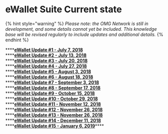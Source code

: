 # eWallet Suite Current state

{% hint style="warning" %}
_Please note: the OMG Network is still in development, and some details cannot yet be included. This knowledge base will be revised regularly to include updates and additional details._
{% endhint %}

\*\*\*\*[**eWallet Update \#1 - July 7, 2018**  
](https://kb.buildomg.org/contents/deep-dive/ewallet-suite/current-state/ewallet-update-1)\*\*\*\*[**eWallet Update \#2 - July 13, 2018**  
](https://kb.buildomg.org/contents/deep-dive/ewallet-suite/current-state/ewallet-update-2)\*\*\*\*[**eWallet Update \#3 - July 20, 2018**](https://kb.buildomg.org/contents/deep-dive/ewallet-suite/current-state/ewallet-update-3)  
****[**eWallet Update \#4 - July 27, 2018**  
](https://kb.buildomg.org/contents/deep-dive/ewallet-suite/current-state/ewallet-update-4)\*\*\*\*[**eWallet Update \#5 - August 3, 2018**  
](https://kb.buildomg.org/contents/deep-dive/ewallet-suite/current-state/ewallet-update-5)\*\*\*\*[**eWallet Update \#6 - August 18, 2018**  
](https://kb.buildomg.org/contents/deep-dive/ewallet-suite/current-state/ewallet-update-6)\*\*\*\*[**eWallet Update \#7 - September 3, 2018**  
](https://kb.buildomg.org/contents/deep-dive/ewallet-suite/current-state/ewallet-update-7)\*\*\*\*[**eWallet Update \#8 - September 17, 2018**  
](https://kb.buildomg.org/contents/deep-dive/ewallet-suite/current-state/ewallet-update-8)\*\*\*\*[**eWallet Update \#9 - October 15, 2018**  
](https://kb.buildomg.org/contents/deep-dive/ewallet-suite/current-state/ewallet-update-9)\*\*\*\*[**eWallet Update \#10 - October 29, 2018**  
](https://kb.buildomg.org/contents/deep-dive/ewallet-suite/current-state/ewallet-update-10)\*\*\*\*[**eWallet Update \#11 - November 12, 2018**  
](https://kb.buildomg.org/contents/deep-dive/ewallet-suite/current-state/ewallet-update-11)\*\*\*\*[**eWallet Update \#12 - November 26, 2018**  
](https://kb.buildomg.org/contents/deep-dive/ewallet-suite/current-state/ewallet-update-12)\*\*\*\*[**eWallet Update \#13 - November 26, 2018**  
](https://kb.buildomg.org/contents/deep-dive/ewallet-suite/current-state/ewallet-update-13)\*\*\*\*[**eWallet Update \#14 - December 11, 2018** ](https://kb.buildomg.org/contents/deep-dive/ewallet-suite/current-state/ewallet-update-14)  
****[**eWallet Update \#15 - January 6, 2019**](https://kb.buildomg.org/contents/deep-dive/ewallet-suite/current-state/ewallet-update-15)\*\*\*\*

